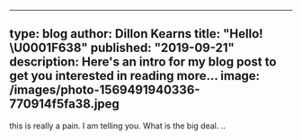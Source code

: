 
---
type: blog
author: Dillon Kearns
title: "Hello! \U0001F638"
published: "2019-09-21"
description: Here's an intro for my blog post to get you interested in reading more...
image: /images/photo-1569491940336-770914f5fa38.jpeg
---

this is really a pain. I am telling you. 
What is the big deal. ..

